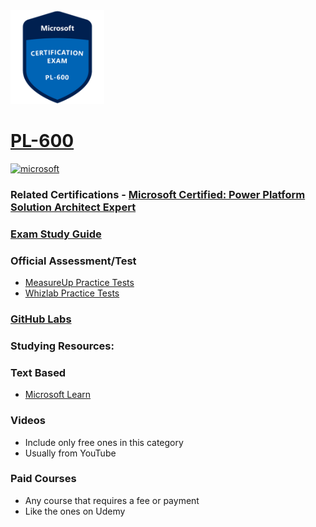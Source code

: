 <img src="/Images/certs/pl-600.png" width="150" height="150">

# [PL-600](https://learn.microsoft.com/certifications/exams/pl-600)

<a href='https://learn.microsoft.com/en-us/certifications/browse/?type=role-based&levels=advanced' target="_blank"><img alt='microsoft' src='https://img.shields.io/badge/expert-100000?style=for-the-badge&logo=microsoft&logoColor=white&labelColor=0078D4&color=212221'/></a> 

### Related Certifications - [Microsoft Certified: Power Platform Solution Architect Expert](https://learn.microsoft.com/en-us/certifications/power-platform-solution-architect-expert)

### [Exam Study Guide](https://aka.ms/pl600-studyguide)

### Official Assessment/Test
- [MeasureUp Practice Tests](https://www.measureup.com/microsoft-practice-test-pl-600-microsoft-power-platform-solution-architect.html)
- [Whizlab Practice Tests](https://www.whizlabs.com/microsoft-power-platform-solution-architect-pl600/)

### [GitHub Labs](https://github.com/MicrosoftLearning/PL-600-Microsoft-Power-Platform-Solution-Architect/tree/master/Instructions/Exercises)

### Studying Resources:

### Text Based
- [Microsoft Learn](https://learn.microsoft.com/certifications/exams/pl-600)
### Videos
- Include only free ones in this category
- Usually from YouTube
### Paid Courses
- Any course that requires a fee or payment
- Like the ones on Udemy

